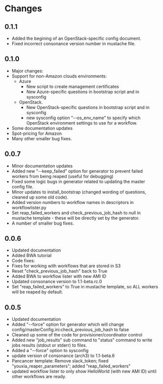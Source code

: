 # Changes

## 0.1.1
 - Added the begining of an OpenStack-specific config document.
 - Fixed incorrect consonance version number in mustache file.

## 0.1.0
 - Major changes:
  - Support for non-Amazon clouds environments:
    - Azure
      - New script to create management certificates
      - New Azure-specific questions in bootstrap script and in sysconfig  
    - OpenStack.
      - New OpenStack-specific questions in bootstrap script and in sysconfig
      - new sysconfig option "--os_env_name" to specify which OpenStack environment settings to use for a workflow. 
 - Some documentation updates
 - Spot-pricing for Amazon
 - Many other smaller bug fixes.
 

## 0.0.7
 - Minor documentation updates
 - Added new "--keep_failed" option for generator to prevent failed workers from being reaped (useful for debugging)
 - Fixed some logic bugs in generator related to updating the master config file.
 - Minor updates to install_bootstrap (changed wording of questions, cleaned up some old code).
 - Added version numbers to workflow names in descriptors in workflowlister.py
 - Set reap\_failed\_workers and check\_previous\_job\_hash to null in mustache template - these will be directly set by the generator.
 - A number of smaller bug fixes.

## 0.0.6
 - Updated documentation
 - Added BWA tutorial
 - Code fixes:
  - Fixes for working with workflows that are stored in S3
  - Reset "check\_previous\_job\_hash" back to True
 - Added BWA to workflow lister with new AMI ID
 - Updated consonance version to 1.1-beta.rc.0
 - Set "reap\_failed\_workers" to True in mustache template, so ALL workers will be reaped by default.

## 0.0.5
 - Updated documentation
 - Added "--force" option for generator which will change config/masterConfig.ini:check_previous_job_hash to false
 - Cleaned up some of the code for provisioner/coordinator control
 - Added new "job_results" sub command to "status" command to write jobs results (stdout or stderr) to files.
 - Added a "--force" option to sysconfig
 - update version of consonance (arch3) to 1.1-beta.6
 - Pancancer template: Remove slack_token; fixed "youxia_reaper_parameters"; added "reap_failed_workers"
 - updated workflow lister to only show HelloWorld (with new AMI ID) until other workflows are ready.
